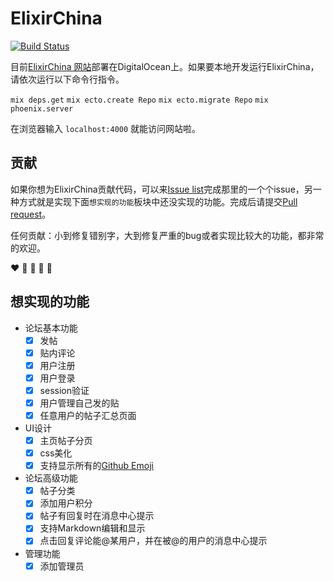# ElixirChina
[![Build Status](https://travis-ci.org/jw2013/elixir-china.svg)](https://travis-ci.org/jw2013/elixir-china)

目前[ElixirChina 网站](http://elixir-cn.com/)部署在DigitalOcean上。如果要本地开发运行ElixirChina，请依次运行以下命令行指令。

`mix deps.get`
`mix ecto.create Repo`
`mix ecto.migrate Repo`
`mix phoenix.server`

在浏览器输入 `localhost:4000` 就能访问网站啦。

## 贡献
如果你想为ElixirChina贡献代码，可以来[Issue list](https://github.com/jw2013/elixir-china/issues)完成那里的一个个issue，另一种方式就是实现下面`想实现的功能`板块中还没实现的功能。完成后请提交[Pull request](https://github.com/jw2013/elixir-china/pulls)。

任何贡献：小到修复错别字，大到修复严重的bug或者实现比较大的功能，都非常的欢迎。

:heart: :green_heart: :blue_heart: :yellow_heart: :purple_heart:

## 想实现的功能
- 论坛基本功能
  - [x] 发帖
  - [x] 贴内评论
  - [x] 用户注册
  - [x] 用户登录
  - [x] session验证
  - [x] 用户管理自己发的贴
  - [x] 任意用户的帖子汇总页面

- UI设计
  - [x] 主页帖子分页
  - [x] css美化
  - [x] 支持显示所有的[Github Emoji](http://www.emoji-cheat-sheet.com/)

- 论坛高级功能
  - [x] 帖子分类
  - [x] 添加用户积分
  - [x] 帖子有回复时在消息中心提示
  - [x] 支持Markdown编辑和显示
  - [x] 点击回复评论能@某用户，并在被@的用户的消息中心提示

- 管理功能
  - [x] 添加管理员
